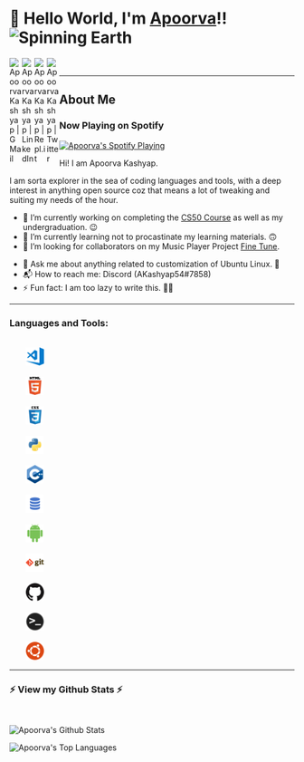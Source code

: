 # 👋 Hello World, I'm **[Apoorva](https://apoorvakashyap.github.io/)!! <img src="https://github.com/TheDudeThatCode/TheDudeThatCode/blob/master/Assets/Earth.gif" width="32px" alt="Spinning Earth">**

<a href="mailto:apoorvakashyap54@gmail.com">
    <img align="left" alt="Apoorva Kashyap | GMail" width="22px" src="https://cdn.jsdelivr.net/npm/simple-icons@3.13.0/icons/gmail.svg" />
</a>
<a href="https://www.linkedin.com/in/apoorvakashyap54/">
    <img align="left" alt="Apoorva Kashyap | LinkedIn" width="22px" src="https://cdn.jsdelivr.net/npm/simple-icons@v3/icons/linkedin.svg" />
</a>
<a href="https://replit.com/@ApoorvaKashyap">
    <img align="left" alt="Apoorva Kashyap | Repl.it" width="22px" src="https://cdn.jsdelivr.net/npm/simple-icons@3.13.0/icons/repl-dot-it.svg" />
</a>
<a href="https://twitter.com/kashyap_apoorva">
    <img align="left" alt="Apoorva Kashyap | Twitter" width="22px" src="https://cdn.jsdelivr.net/npm/simple-icons@v3/icons/twitter.svg" />
</a>
<br />

---

## **About Me**

### Now Playing on Spotify
[<img src="https://spotify-now-playing-ten-beryl.vercel.app/api/spotify" alt="Apoorva's Spotify Playing" width="350" />](https://open.spotify.com/user/313lqr6fddefbomvlzak4tfe5elu)


Hi! I am Apoorva Kashyap.

I am sorta explorer in the sea of coding languages and tools, with a deep interest in anything open source coz that means a lot of tweaking and suiting my needs of the hour.

- 🔭 I’m currently working on completing the [CS50 Course](https://cs50.harvard.edu/) as well as my undergraduation. 😉
- 🌱 I’m currently learning not to procastinate my learning materials. 🙃
- 👯 I’m looking for collaborators on my Music Player Project [Fine Tune](https://github.com/ApoorvaKashyap/Fine-Tune).
<!-- - 🤔 I’m looking for help with ... -->
- 💬 Ask me about anything related to customization of Ubuntu Linux. 🐧
- 📬 How to reach me: Discord (AKashyap54#7858)
- ⚡ Fun fact: I am too lazy to write this. 🦥🦥

---

### **Languages and Tools:**  

<code>
    <img width="32px" src="https://raw.githubusercontent.com/github/explore/80688e429a7d4ef2fca1e82350fe8e3517d3494d/topics/visual-studio-code/visual-studio-code.png" alt="VS Code">
</code>
<code>
    <img width="32px" src="https://raw.githubusercontent.com/github/explore/80688e429a7d4ef2fca1e82350fe8e3517d3494d/topics/html/html.png" alt="HTML5">
</code>
<code>
    <img width="32px" src="https://raw.githubusercontent.com/github/explore/80688e429a7d4ef2fca1e82350fe8e3517d3494d/topics/css/css.png" alt="CSS">
</code>
<code>
    <img width="32px" src="https://raw.githubusercontent.com/github/explore/80688e429a7d4ef2fca1e82350fe8e3517d3494d/topics/python/python.png" alt="Python">
</code>
<code>
    <img width="32px" src="https://raw.githubusercontent.com/github/explore/80688e429a7d4ef2fca1e82350fe8e3517d3494d/topics/cpp/cpp.png" alt="C++">
</code>
<code>
    <img width="32px" src="https://raw.githubusercontent.com/github/explore/80688e429a7d4ef2fca1e82350fe8e3517d3494d/topics/sql/sql.png" alt="SQL">
</code>
<code>
    <img width="32px" src="https://raw.githubusercontent.com/github/explore/80688e429a7d4ef2fca1e82350fe8e3517d3494d/topics/android/android.png" alt="Android">
</code>
<code>
    <img width="32px" src="https://raw.githubusercontent.com/github/explore/80688e429a7d4ef2fca1e82350fe8e3517d3494d/topics/git/git.png" alt="Git">
</code>
<code>
    <img width="32px" src="https://raw.githubusercontent.com/github/explore/78df643247d429f6cc873026c0622819ad797942/topics/github/github.png" alt="Github">
</code>
<code>
    <img width="32px" src="https://raw.githubusercontent.com/github/explore/80688e429a7d4ef2fca1e82350fe8e3517d3494d/topics/terminal/terminal.png" alt="Terminal">
</code>
<code>
    <img width="32px" src="https://raw.githubusercontent.com/github/explore/80688e429a7d4ef2fca1e82350fe8e3517d3494d/topics/ubuntu/ubuntu.png" alt="Ubuntu">
</code>

---

### ⚡ **View my Github Stats** ⚡

<br/>

![Apoorva's Github Stats](https://github-readme-stats.vercel.app/api?username=ApoorvaKashyap&count_private=true&show_icons=true&theme=onedark&hide=prs)

![Apoorva's Top Languages](https://github-readme-stats.vercel.app/api/top-langs/?username=ApoorvaKashyap&theme=onedark)
